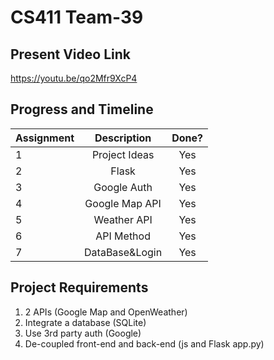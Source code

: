 # CS411 Team-39

## Present Video Link
https://youtu.be/qo2Mfr9XcP4

## Progress and Timeline
|Assignment|  Description     |  Done?   |
| ---------|:----------------:| :------: | 
|1         |  Project Ideas   |   Yes    |
|2         |  Flask           |   Yes    |
|3         |  Google Auth     |   Yes    |
|4         |  Google Map API  |   Yes    |
|5         |  Weather API     |   Yes    |
|6         |  API Method      |   Yes    |
|7         |  DataBase&Login  |   Yes    |

## Project Requirements
1. 2 APIs (Google Map and OpenWeather)
2. Integrate a database (SQLite)
3. Use 3rd party auth (Google)
4. De-coupled front-end and back-end (js and Flask app.py)

